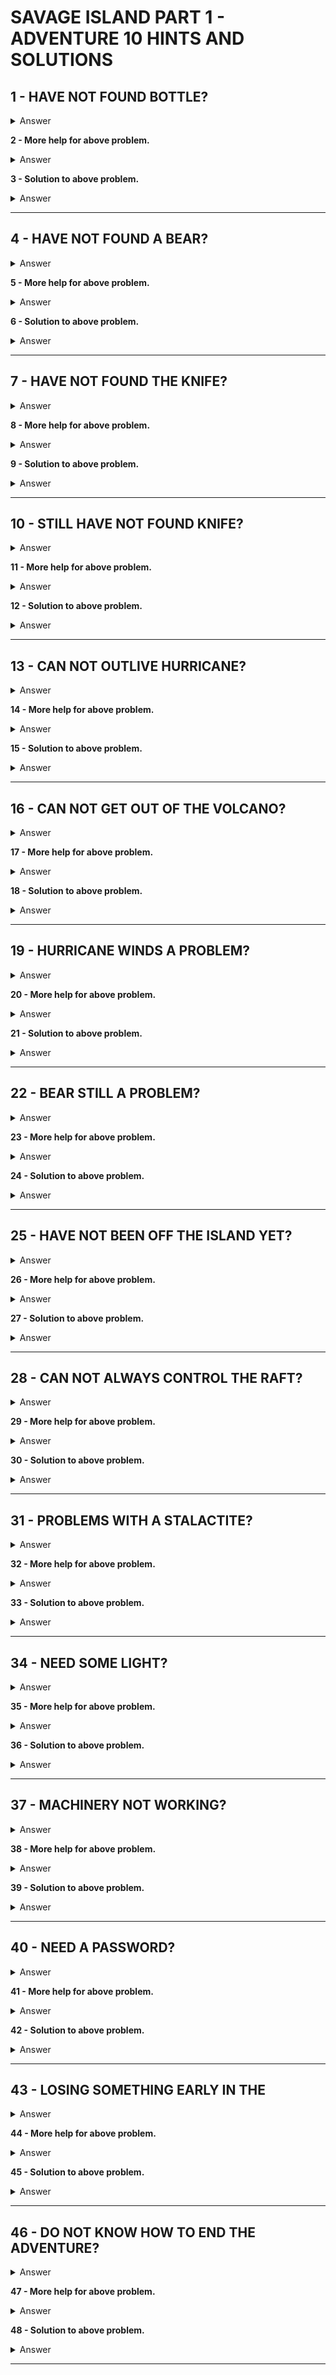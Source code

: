 # SAVAGE ISLAND PART 1 - ADVENTURE 10 HINTS AND SOLUTIONS

## 1 - HAVE NOT FOUND BOTTLE?
<details><summary>Answer</summary>DIG</details>

**2 - More help for above problem.**
<details><summary>Answer</summary>BEACH AND LOOK</details>

**3 - Solution to above problem.**
<details><summary>Answer</summary>DIG IN BEACH WITH HANDS AND LOOK HOLE</details>

---


## 4 - HAVE NOT FOUND A BEAR?
<details><summary>Answer</summary>CLIMB THINGS</details>

**5 - More help for above problem.**
<details><summary>Answer</summary>HIGHEST POINT ON THE ISLAND</details>

**6 - Solution to above problem.**
<details><summary>Answer</summary>CLIMB VOLCANO AND THEN ENTER IT</details>

---


## 7 - HAVE NOT FOUND THE KNIFE?
<details><summary>Answer</summary>SWIM</details>

**8 - More help for above problem.**
<details><summary>Answer</summary>DOWN LAKE</details>

**9 - Solution to above problem.**
<details><summary>Answer</summary>SWIM DOWN</details>

---


## 10 - STILL HAVE NOT FOUND KNIFE?
<details><summary>Answer</summary>SWIM DOWN IN LAKE</details>

**11 - More help for above problem.**
<details><summary>Answer</summary>HOLD BREATH</details>

**12 - Solution to above problem.**
<details><summary>Answer</summary>SWIM IN DIFFERENT DIRECTIONS AFTER YOU SWIM DOWN</details>

---


## 13 - CAN NOT OUTLIVE HURRICANE?
<details><summary>Answer</summary>WAIT SOMEWHERE THE WINDS DO NOT BLOW</details>

**14 - More help for above problem.**
<details><summary>Answer</summary>IN THE VOLCANO</details>

**15 - Solution to above problem.**
<details><summary>Answer</summary>IN THE CAVE OF THE BEAR</details>

---


## 16 - CAN NOT GET OUT OF THE VOLCANO?
<details><summary>Answer</summary>SWIM</details>

**17 - More help for above problem.**
<details><summary>Answer</summary>EXAMINE OTHER SIDE OF LAKE WHILE IN THE LAKE</details>

**18 - Solution to above problem.**
<details><summary>Answer</summary>SWIM WEST ACROSS THE LAKE</details>

---


## 19 - HURRICANE WINDS A PROBLEM?
<details><summary>Answer</summary>YOU NEED SOMETHING TO HOLD YOU DOWN</details>

**20 - More help for above problem.**
<details><summary>Answer</summary>CARRY SOMETHING HEAVY</details>

**21 - Solution to above problem.**
<details><summary>Answer</summary>CARRY AROUND A LOG DURING THE HURRICANE</details>

---


## 22 - BEAR STILL A PROBLEM?
<details><summary>Answer</summary>EXAMINE BEAR AND TASTE SWEAT</details>

**23 - More help for above problem.**
<details><summary>Answer</summary>EVAPORATION IS THE KEY</details>

**24 - Solution to above problem.**
<details><summary>Answer</summary>SPILL SALT WATER ON HOT ROCKY CLIFF AREA BEHIND CAVE</details>

---


## 25 - HAVE NOT BEEN OFF THE ISLAND YET?
<details><summary>Answer</summary>EXAMINE JUNGLE</details>

**26 - More help for above problem.**
<details><summary>Answer</summary>LOG AND VINES AND KNIFE WILL WORK TOGETHER WELL</details>

**27 - Solution to above problem.**
<details><summary>Answer</summary>BUILD A RAFT IN THE LAGOON</details>

---


## 28 - CAN NOT ALWAYS CONTROL THE RAFT?
<details><summary>Answer</summary>THATS CORRECT</details>

**29 - More help for above problem.**
<details><summary>Answer</summary>STOCK SPARE RAFT PARTS</details>

**30 - Solution to above problem.**
<details><summary>Answer</summary>GET MORE VINES TO KEEP ON THE RAFT SO WHEN IT STARTS TO COME APART YOU CAN REBUILD IT</details>

---


## 31 - PROBLEMS WITH A STALACTITE?
<details><summary>Answer</summary>EXAMINE IT</details>

**32 - More help for above problem.**
<details><summary>Answer</summary>IT WILL MOVE WITH THE RIGHT ITEM</details>

**33 - Solution to above problem.**
<details><summary>Answer</summary>THROW COCONUT AT IT</details>

---


## 34 - NEED SOME LIGHT?
<details><summary>Answer</summary>LAKE</details>

**35 - More help for above problem.**
<details><summary>Answer</summary>BLOCK ACTIVATED WILL HELP</details>

**36 - Solution to above problem.**
<details><summary>Answer</summary>CARRY THE BLOCK THROUGH THE FORCE FIELD</details>

---


## 37 - MACHINERY NOT WORKING?
<details><summary>Answer</summary>LOOK IN MAZE OF CAVES</details>

**38 - More help for above problem.**
<details><summary>Answer</summary>YOU'LL HAVE TO GET YUCKY</details>

**39 - Solution to above problem.**
<details><summary>Answer</summary>DIG IN THE BAT GUANO WITH YOUR HANDS - YUCK</details>

---


## 40 - NEED A PASSWORD?
<details><summary>Answer</summary>SAIL TO ATOLL AFTER THE CANNON FIRES</details>

**41 - More help for above problem.**
<details><summary>Answer</summary>BE NICE TO THE PIRATE</details>

**42 - Solution to above problem.**
<details><summary>Answer</summary>GIVE PIRATE THE RUM</details>

---


## 43 - LOSING SOMETHING EARLY IN THE
<details><summary>Answer</summary>N/A N/A N/A N/A N/A N/A POUR IT SOMEWHERE YOU CAN GET IT BACK</details>

**44 - More help for above problem.**
<details><summary>Answer</summary>IT HAS TO BE NON-POROUS</details>

**45 - Solution to above problem.**
<details><summary>Answer</summary>POUR RUM INTO BASIN IN CAVE THEN LATER REFILL BOTTLE</details>

---


## 46 - DO NOT KNOW HOW TO END THE ADVENTURE?
<details><summary>Answer</summary>LET THE CAVE MAN HELP</details>

**47 - More help for above problem.**
<details><summary>Answer</summary>GO INTO THE FORCE FIELD</details>

**48 - Solution to above problem.**
<details><summary>Answer</summary>AFTER SAYING THE PASSWORD GO INTO THE FORCE FIELD WHEN THE CAVE MAN IS OUT OF HIS CASE</details>

---
